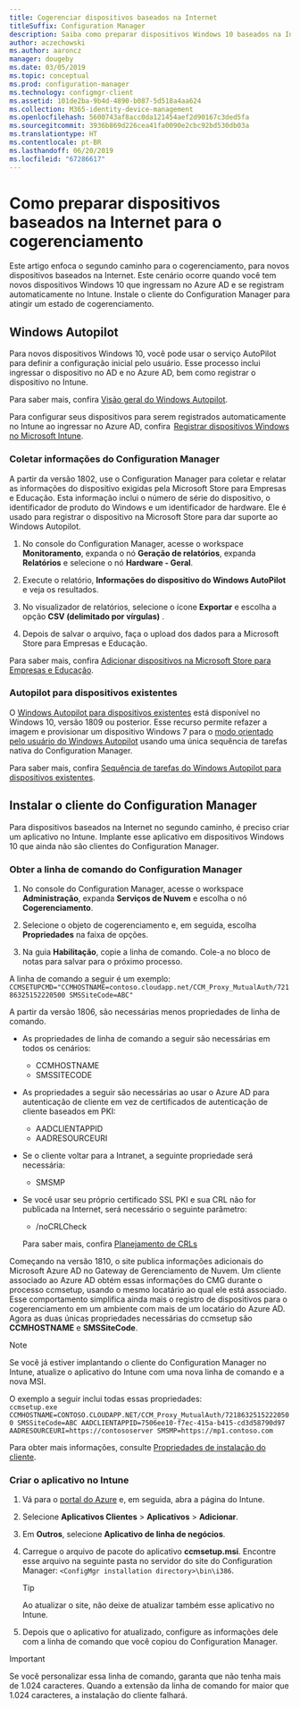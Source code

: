 ```yaml
---
title: Cogerenciar dispositivos baseados na Internet
titleSuffix: Configuration Manager
description: Saiba como preparar dispositivos Windows 10 baseados na Internet para o cogerenciamento.
author: aczechowski
ms.author: aaroncz
manager: dougeby
ms.date: 03/05/2019
ms.topic: conceptual
ms.prod: configuration-manager
ms.technology: configmgr-client
ms.assetid: 101de2ba-9b4d-4890-b087-5d518a4aa624
ms.collection: M365-identity-device-management
ms.openlocfilehash: 5600743af8acc0da121454aef2d90167c3ded5fa
ms.sourcegitcommit: 3936b869d226cea41fa0090e2cbc92bd530db03a
ms.translationtype: HT
ms.contentlocale: pt-BR
ms.lasthandoff: 06/20/2019
ms.locfileid: "67286617"
---
```

# <a name="how-to-prepare-internet-based-devices-for-co-management"></a>Como preparar dispositivos baseados na Internet para o cogerenciamento

Este artigo enfoca o segundo caminho para o cogerenciamento, para novos dispositivos baseados na Internet. Este cenário ocorre quando você tem novos dispositivos Windows 10 que ingressam no Azure AD e se registram automaticamente no Intune. Instale o cliente do Configuration Manager para atingir um estado de cogerenciamento.  



## <a name="windows-autopilot"></a>Windows Autopilot

Para novos dispositivos Windows 10, você pode usar o serviço AutoPilot para definir a configuração inicial pelo usuário. Esse processo inclui ingressar o dispositivo no AD e no Azure AD, bem como registrar o dispositivo no Intune.  

Para saber mais, confira [Visão geral do Windows Autopilot](https://docs.microsoft.com/windows/deployment/windows-autopilot/windows-autopilot).    

Para configurar seus dispositivos para serem registrados automaticamente no Intune ao ingressar no Azure AD, confira  [Registrar dispositivos Windows no Microsoft Intune](https://docs.microsoft.com/intune/windows-enroll).  


### <a name="gather-information-from-configuration-manager"></a>Coletar informações do Configuration Manager

A partir da versão 1802, use o Configuration Manager para coletar e relatar as informações do dispositivo exigidas pela Microsoft Store para Empresas e Educação. Esta informação inclui o número de série do dispositivo, o identificador de produto do Windows e um identificador de hardware. Ele é usado para registrar o dispositivo na Microsoft Store para dar suporte ao Windows Autopilot. 

1. No console do Configuration Manager, acesse o workspace **Monitoramento**, expanda o nó **Geração de relatórios**, expanda **Relatórios** e selecione o nó **Hardware - Geral**.  

2. Execute o relatório, **Informações do dispositivo do Windows AutoPilot** e veja os resultados.  

3. No visualizador de relatórios, selecione o ícone **Exportar** e escolha a opção **CSV (delimitado por vírgulas)** .  

4. Depois de salvar o arquivo, faça o upload dos dados para a Microsoft Store para Empresas e Educação.  

Para saber mais, confira [Adicionar dispositivos na Microsoft Store para Empresas e Educação](https://docs.microsoft.com/microsoft-store/add-profile-to-devices#add-devices-and-apply-autopilot-deployment-profile).


### <a name="autopilot-for-existing-devices"></a>Autopilot para dispositivos existentes
<!--1358333-->

O [Windows Autopilot para dispositivos existentes](https://techcommunity.microsoft.com/t5/Windows-IT-Pro-Blog/New-Windows-Autopilot-capabilities-and-expanded-partner-support/ba-p/260430) está disponível no Windows 10, versão 1809 ou posterior. Esse recurso permite refazer a imagem e provisionar um dispositivo Windows 7 para o [modo orientado pelo usuário do Windows Autopilot](https://docs.microsoft.com/windows/deployment/windows-autopilot/user-driven) usando uma única sequência de tarefas nativa do Configuration Manager. 

Para saber mais, confira [Sequência de tarefas do Windows Autopilot para dispositivos existentes](/sccm/osd/deploy-use/windows-autopilot-for-existing-devices).



## <a name="install-the-configuration-manager-client"></a>Instalar o cliente do Configuration Manager

Para dispositivos baseados na Internet no segundo caminho, é preciso criar um aplicativo no Intune. Implante esse aplicativo em dispositivos Windows 10 que ainda não são clientes do Configuration Manager. 

### <a name="get-the-command-line-from-configuration-manager"></a>Obter a linha de comando do Configuration Manager

1. No console do Configuration Manager, acesse o workspace **Administração**, expanda **Serviços de Nuvem** e escolha o nó **Cogerenciamento**.  

2. Selecione o objeto de cogerenciamento e, em seguida, escolha **Propriedades** na faixa de opções.  

3. Na guia **Habilitação**, copie a linha de comando. Cole-a no bloco de notas para salvar para o próximo processo.  

A linha de comando a seguir é um exemplo: `CCMSETUPCMD="CCMHOSTNAME=contoso.cloudapp.net/CCM_Proxy_MutualAuth/72186325152220500 SMSSiteCode=ABC"`

<!--1358215-->
A partir da versão 1806, são necessárias menos propriedades de linha de comando.  

- As propriedades de linha de comando a seguir são necessárias em todos os cenários:  
    - CCMHOSTNAME  
    - SMSSITECODE  

- As propriedades a seguir são necessárias ao usar o Azure AD para autenticação de cliente em vez de certificados de autenticação de cliente baseados em PKI:  
    - AADCLIENTAPPID  
    - AADRESOURCEURI  

- Se o cliente voltar para a Intranet, a seguinte propriedade será necessária:  
    - SMSMP  

- Se você usar seu próprio certificado SSL PKI e sua CRL não for publicada na Internet, será necessário o seguinte parâmetro:  
    - /noCRLCheck  
    
     Para saber mais, confira [Planejamento de CRLs](/sccm/core/plan-design/security/plan-for-security#BKMK_PlanningForCRLs)  

Começando na versão 1810, o site publica informações adicionais do Microsoft Azure AD no Gateway de Gerenciamento de Nuvem. Um cliente associado ao Azure AD obtém essas informações do CMG durante o processo ccmsetup, usando o mesmo locatário ao qual ele está associado. Esse comportamento simplifica ainda mais o registro de dispositivos para o cogerenciamento em um ambiente com mais de um locatário do Azure AD. Agora as duas únicas propriedades necessárias do ccmsetup são **CCMHOSTNAME** e **SMSSiteCode**.<!--3607731-->

> [!Note]
> Se você já estiver implantando o cliente do Configuration Manager no Intune, atualize o aplicativo do Intune com uma nova linha de comando e a nova MSI. <!-- SCCMDocs-pr issue 3084 -->

O exemplo a seguir inclui todas essas propriedades:   
`ccmsetup.exe CCMHOSTNAME=CONTOSO.CLOUDAPP.NET/CCM_Proxy_MutualAuth/72186325152220500 SMSSiteCode=ABC AADCLIENTAPPID=7506ee10-f7ec-415a-b415-cd3d58790d97 AADRESOURCEURI=https://contososerver SMSMP=https://mp1.contoso.com`

Para obter mais informações, consulte [Propriedades de instalação do cliente](/sccm/core/clients/deploy/about-client-installation-properties).


### <a name="create-the-app-in-intune"></a>Criar o aplicativo no Intune

1. Vá para o [portal do Azure](https://portal.azure.com) e, em seguida, abra a página do Intune.  

2. Selecione **Aplicativos Clientes** > **Aplicativos** > **Adicionar**.  

3. Em **Outros**, selecione **Aplicativo de linha de negócios**.  

4. Carregue o arquivo de pacote do aplicativo **ccmsetup.msi**. Encontre esse arquivo na seguinte pasta no servidor do site do Configuration Manager: `<ConfigMgr installation directory>\bin\i386`.  

    > [!Tip]  
    > Ao atualizar o site, não deixe de atualizar também esse aplicativo no Intune.  

5. Depois que o aplicativo for atualizado, configure as informações dele com a linha de comando que você copiou do Configuration Manager.  

> [!IMPORTANT]    
> Se você personalizar essa linha de comando, garanta que não tenha mais de 1.024 caracteres. Quando a extensão da linha de comando for maior que 1.024 caracteres, a instalação do cliente falhará.


